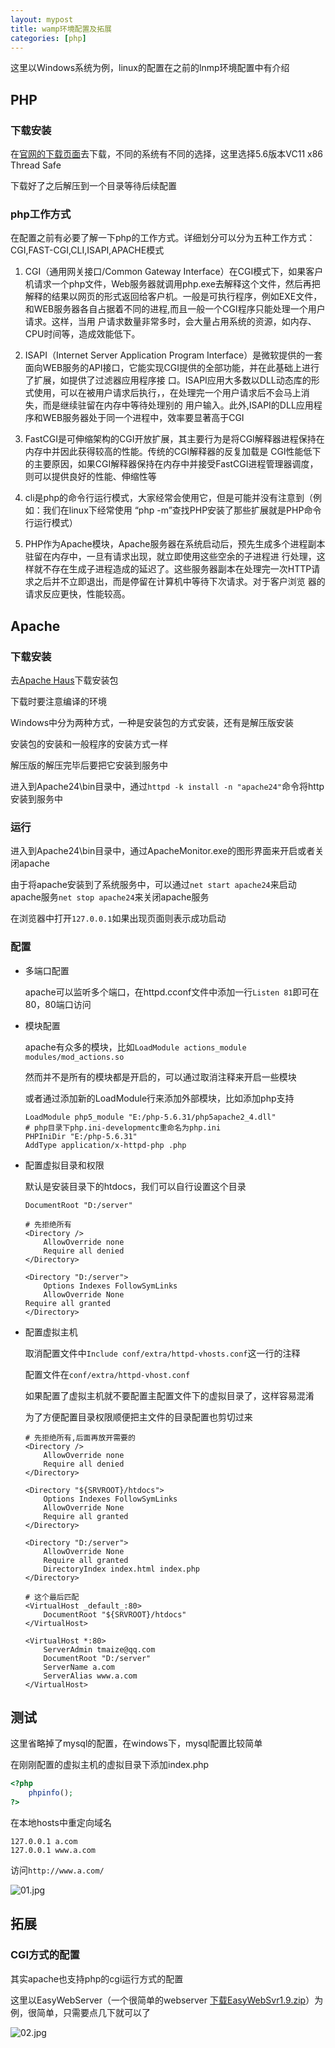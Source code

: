 ```yaml
---
layout: mypost
title: wamp环境配置及拓展
categories: [php]
---
```


这里以Windows系统为例，linux的配置在之前的lnmp环境配置中有介绍

## PHP

### 下载安装

在[官网的下载页面](http://php.net/downloads.php)去下载，不同的系统有不同的选择，这里选择5.6版本VC11 x86 Thread Safe

下载好了之后解压到一个目录等待后续配置

### php工作方式

在配置之前有必要了解一下php的工作方式。详细划分可以分为五种工作方式：CGI,FAST-CGI,CLI,ISAPI,APACHE模式

1. CGI（通用网关接口/Common Gateway Interface）在CGI模式下，如果客户机请求一个php文件，Web服务器就调用php.exe去解释这个文件，然后再把解释的结果以网页的形式返回给客户机。一般是可执行程序，例如EXE文件，和WEB服务器各自占据着不同的进程,而且一般一个CGI程序只能处理一个用户请求。这样，当用 户请求数量非常多时，会大量占用系统的资源，如内存、CPU时间等，造成效能低下。

2. ISAPI（Internet Server Application Program Interface）是微软提供的一套面向WEB服务的API接口，它能实现CGI提供的全部功能，并在此基础上进行了扩展，如提供了过滤器应用程序接 口。ISAPI应用大多数以DLL动态库的形式使用，可以在被用户请求后执行，，在处理完一个用户请求后不会马上消失，而是继续驻留在内存中等待处理别的 用户输入。此外,ISAPI的DLL应用程序和WEB服务器处于同一个进程中，效率要显著高于CGI

3. FastCGI是可伸缩架构的CGI开放扩展，其主要行为是将CGI解释器进程保持在内存中并因此获得较高的性能。传统的CGI解释器的反复加载是 CGI性能低下的主要原因，如果CGI解释器保持在内存中并接受FastCGI进程管理器调度，则可以提供良好的性能、伸缩性等

4. cli是php的命令行运行模式，大家经常会使用它，但是可能并没有注意到（例如：我们在linux下经常使用 “php -m”查找PHP安装了那些扩展就是PHP命令行运行模式）

5. PHP作为Apache模块，Apache服务器在系统启动后，预先生成多个进程副本驻留在内存中，一旦有请求出现，就立即使用这些空余的子进程进 行处理，这样就不存在生成子进程造成的延迟了。这些服务器副本在处理完一次HTTP请求之后并不立即退出，而是停留在计算机中等待下次请求。对于客户浏览 器的请求反应更快，性能较高。

## Apache

### 下载安装

去[Apache Haus](http://www.apachehaus.com/cgi-bin/download.plx)下载安装包

下载时要注意编译的环境

Windows中分为两种方式，一种是安装包的方式安装，还有是解压版安装

安装包的安装和一般程序的安装方式一样

解压版的解压完毕后要把它安装到服务中

进入到Apache24\bin目录中，通过`httpd -k install -n "apache24"`命令将http安装到服务中

### 运行

进入到Apache24\bin目录中，通过ApacheMonitor.exe的图形界面来开启或者关闭apache

由于将apache安装到了系统服务中，可以通过`net start apache24`来启动apache服务`net stop apache24`来关闭apache服务

在浏览器中打开`127.0.0.1`如果出现页面则表示成功启动

### 配置

+ 多端口配置

    apache可以监听多个端口，在httpd.cconf文件中添加一行`Listen 81`即可在80，80端口访问

+ 模块配置

    apache有众多的模块，比如`LoadModule actions_module modules/mod_actions.so`

    然而并不是所有的模块都是开启的，可以通过取消注释来开启一些模块

    或者通过添加新的LoadModule行来添加外部模块，比如添加php支持

    ```
    LoadModule php5_module "E:/php-5.6.31/php5apache2_4.dll"
    # php目录下php.ini-developmentc重命名为php.ini
    PHPIniDir "E:/php-5.6.31"
    AddType application/x-httpd-php .php
    ```

+ 配置虚拟目录和权限

    默认是安装目录下的htdocs，我们可以自行设置这个目录

    ```
    DocumentRoot "D:/server"

    # 先拒绝所有
    <Directory />
        AllowOverride none
        Require all denied
    </Directory>

    <Directory "D:/server">
        Options Indexes FollowSymLinks
        AllowOverride None
    Require all granted
    </Directory>
    ```

+ 配置虚拟主机

    取消配置文件中`Include conf/extra/httpd-vhosts.conf`这一行的注释

    配置文件在`conf/extra/httpd-vhost.conf`

    如果配置了虚拟主机就不要配置主配置文件下的虚拟目录了，这样容易混淆

    为了方便配置目录权限顺便把主文件的目录配置也剪切过来

    ```
    # 先拒绝所有,后面再放开需要的
    <Directory />
        AllowOverride none
        Require all denied
    </Directory>

    <Directory "${SRVROOT}/htdocs">
        Options Indexes FollowSymLinks
        AllowOverride None
        Require all granted
    </Directory>

    <Directory "D:/server">
        AllowOverride None
        Require all granted
        DirectoryIndex index.html index.php 
    </Directory>

    # 这个最后匹配
    <VirtualHost _default_:80>
        DocumentRoot "${SRVROOT}/htdocs"
    </VirtualHost>

    <VirtualHost *:80>
        ServerAdmin tmaize@qq.com
        DocumentRoot "D:/server"
        ServerName a.com
        ServerAlias www.a.com
    </VirtualHost>
    ```

## 测试

这里省略掉了mysql的配置，在windows下，mysql配置比较简单

在刚刚配置的虚拟主机的虚拟目录下添加index.php

```php
<?php 
    phpinfo();
?>
```

在本地hosts中重定向域名

```
127.0.0.1 a.com
127.0.0.1 www.a.com
```

访问`http://www.a.com/`

![01.jpg](01.jpg)

## 拓展

### CGI方式的配置

其实apache也支持php的cgi运行方式的配置

这里以EasyWebServer（一个很简单的webserver [下载EasyWebSvr1.9.zip](EasyWebSvr1.9.zip)）为例，很简单，只需要点几下就可以了

![02.jpg](02.jpg)